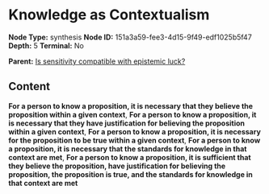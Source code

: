 # Knowledge as Contextualism

**Node Type:** synthesis
**Node ID:** 151a3a59-fee3-4d15-9f49-edf1025b5f47
**Depth:** 5
**Terminal:** No

**Parent:** [Is sensitivity compatible with epistemic luck?](is-sensitivity-compatible-with-epistemic-luck-antithesis-7959ec9b-3948-479b-84b2-09b9f0316e58.md)

## Content

**For a person to know a proposition, it is necessary that they believe the proposition within a given context**, **For a person to know a proposition, it is necessary that they have justification for believing the proposition within a given context**, **For a person to know a proposition, it is necessary for the proposition to be true within a given context**, **For a person to know a proposition, it is necessary that the standards for knowledge in that context are met**, **For a person to know a proposition, it is sufficient that they believe the proposition, have justification for believing the proposition, the proposition is true, and the standards for knowledge in that context are met**
